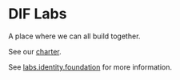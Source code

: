 # DIF Labs

A place where we can all build together.

See our [charter](./docs/charter.md).

See [labs.identity.foundation](https://labs.identity.foundation) for more information.
